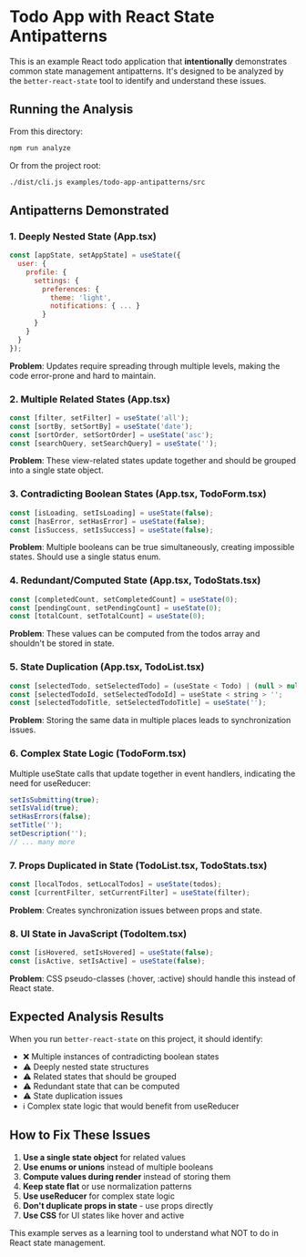 # Todo App with React State Antipatterns

This is an example React todo application that **intentionally** demonstrates common state management antipatterns. It's designed to be analyzed by the `better-react-state` tool to identify and understand these issues.

## Running the Analysis

From this directory:

```bash
npm run analyze
```

Or from the project root:

```bash
./dist/cli.js examples/todo-app-antipatterns/src
```

## Antipatterns Demonstrated

### 1. **Deeply Nested State** (App.tsx)

```javascript
const [appState, setAppState] = useState({
  user: {
    profile: {
      settings: {
        preferences: {
          theme: 'light',
          notifications: { ... }
        }
      }
    }
  }
});
```

**Problem**: Updates require spreading through multiple levels, making the code error-prone and hard to maintain.

### 2. **Multiple Related States** (App.tsx)

```javascript
const [filter, setFilter] = useState('all');
const [sortBy, setSortBy] = useState('date');
const [sortOrder, setSortOrder] = useState('asc');
const [searchQuery, setSearchQuery] = useState('');
```

**Problem**: These view-related states update together and should be grouped into a single state object.

### 3. **Contradicting Boolean States** (App.tsx, TodoForm.tsx)

```javascript
const [isLoading, setIsLoading] = useState(false);
const [hasError, setHasError] = useState(false);
const [isSuccess, setIsSuccess] = useState(false);
```

**Problem**: Multiple booleans can be true simultaneously, creating impossible states. Should use a single status enum.

### 4. **Redundant/Computed State** (App.tsx, TodoStats.tsx)

```javascript
const [completedCount, setCompletedCount] = useState(0);
const [pendingCount, setPendingCount] = useState(0);
const [totalCount, setTotalCount] = useState(0);
```

**Problem**: These values can be computed from the todos array and shouldn't be stored in state.

### 5. **State Duplication** (App.tsx, TodoList.tsx)

```javascript
const [selectedTodo, setSelectedTodo] = (useState < Todo) | (null > null);
const [selectedTodoId, setSelectedTodoId] = useState < string > '';
const [selectedTodoTitle, setSelectedTodoTitle] = useState('');
```

**Problem**: Storing the same data in multiple places leads to synchronization issues.

### 6. **Complex State Logic** (TodoForm.tsx)

Multiple useState calls that update together in event handlers, indicating the need for useReducer:

```javascript
setIsSubmitting(true);
setIsValid(true);
setHasErrors(false);
setTitle('');
setDescription('');
// ... many more
```

### 7. **Props Duplicated in State** (TodoList.tsx, TodoStats.tsx)

```javascript
const [localTodos, setLocalTodos] = useState(todos);
const [currentFilter, setCurrentFilter] = useState(filter);
```

**Problem**: Creates synchronization issues between props and state.

### 8. **UI State in JavaScript** (TodoItem.tsx)

```javascript
const [isHovered, setIsHovered] = useState(false);
const [isActive, setIsActive] = useState(false);
```

**Problem**: CSS pseudo-classes (:hover, :active) should handle this instead of React state.

## Expected Analysis Results

When you run `better-react-state` on this project, it should identify:

- ❌ Multiple instances of contradicting boolean states
- ⚠️ Deeply nested state structures
- ⚠️ Related states that should be grouped
- ⚠️ Redundant state that can be computed
- ⚠️ State duplication issues
- ℹ️ Complex state logic that would benefit from useReducer

## How to Fix These Issues

1. **Use a single state object** for related values
2. **Use enums or unions** instead of multiple booleans
3. **Compute values during render** instead of storing them
4. **Keep state flat** or use normalization patterns
5. **Use useReducer** for complex state logic
6. **Don't duplicate props in state** - use props directly
7. **Use CSS** for UI states like hover and active

This example serves as a learning tool to understand what NOT to do in React state management.
